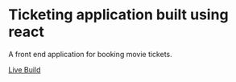 # Ticketing application built using react

A front end application for booking movie tickets. 

[Live Build](ticketbooker.netlify.app)

